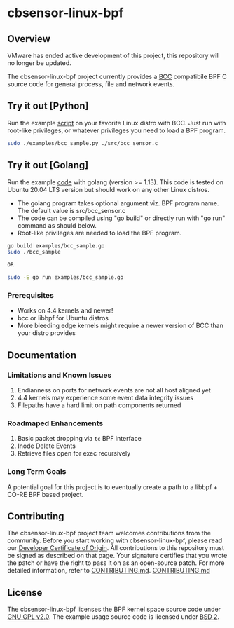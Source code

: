
# cbsensor-linux-bpf

## Overview

VMware has ended active development of this project, this repository will no longer be updated.

The cbsensor-linux-bpf project currently provides a [BCC](https://github.com/iovisor/bcc) compatibile BPF C source code for general process, file and network events.

## Try it out [Python]
Run the example [script](examples/bcc_sample.py) on your favorite Linux distro with BCC. Just run with root-like privileges, or whatever privileges you need to load a BPF program.

```bash
sudo ./examples/bcc_sample.py ./src/bcc_sensor.c
```

## Try it out [Golang]
Run the example [code](examples/bcc_sample.go) with golang (version >= 1.13). This code is tested on Ubuntu 20.04 LTS version but should work on any other Linux distros.
* The golang program takes optional argument viz. BPF program name. The default value is src/bcc_sensor.c
* The code can be compiled using "go build" or directly run with "go run" command as should below.
* Root-like privileges are needed to load the BPF program.

```bash
go build examples/bcc_sample.go
sudo ./bcc_sample

OR

sudo -E go run examples/bcc_sample.go
```

### Prerequisites
* Works on 4.4 kernels and newer!
* bcc or libbpf for Ubuntu distros
* More bleeding edge kernels might require a newer version of BCC than your distro provides

## Documentation

### Limitations and Known Issues
1. Endianness on ports for network events are not all host aligned yet
2. 4.4 kernels may experience some event data integrity issues
3. Filepaths have a hard limit on path components returned

### Roadmaped Enhancements
1. Basic packet dropping via `tc` BPF interface
2. Inode Delete Events
3. Retrieve files open for exec recursively

### Long Term Goals
A potential goal for this project is to eventually create a path to a libbpf + CO-RE BPF based project.

## Contributing
The cbsensor-linux-bpf project team welcomes contributions from the community. Before you start working with cbsensor-linux-bpf, please
read our [Developer Certificate of Origin](https://cla.vmware.com/dco). All contributions to this repository must be
signed as described on that page. Your signature certifies that you wrote the patch or have the right to pass it on
as an open-source patch. For more detailed information, refer to [CONTRIBUTING.md](CONTRIBUTING.md).
[CONTRIBUTING.md](CONTRIBUTING.md)

## License
The cbsensor-linux-bpf licenses the BPF kernel space source code under [GNU GPL v2.0](LICENSE-GPL2.0). The example usage source code is licensed under [BSD 2](LICENSE-BSD2).

